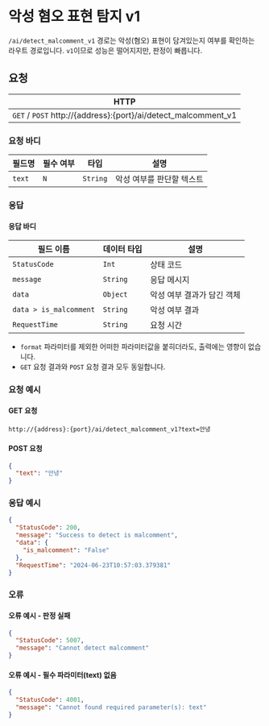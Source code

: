 # 악성 혐오 표현 탐지 v1
`/ai/detect_malcomment_v1` 경로는 악성(혐오) 표현이 담겨있는지 여부를 확인하는 라우트 경로입니다. `v1`이므로 성능은 떨어지지만, 판정이 빠릅니다.

## 요청
| HTTP                                                           |
| -------------------------------------------------------------- |
| `GET` / `POST` http://{address}:{port}/ai/detect_malcomment_v1 |

### 요청 바디
| 필드명 | 필수 여부 | 타입     | 설명                      |
| ------ | --------- | -------- | ------------------------- |
| `text` | `N`       | `String` | 악성 여부를 판단할 텍스트 |

### 응답
#### 응답 바디
| 필드 이름              | 데이터 타입 | 설명                       |
| ---------------------- | ----------- | -------------------------- |
| `StatusCode`           | `Int`       | 상태 코드                  |
| `message`              | `String`    | 응답 메시지                |
| `data`                 | `Object`    | 악성 여부 결과가 담긴 객체 |
| `data > is_malcomment` | `String`    | 악성 여부 결과             |
| `RequestTime`          | `String`    | 요청 시간                  |

* `format` 파라미터를 제외한 어떠한 파라미터값을 붙히더라도, 출력에는 영향이 없습니다.
* `GET` 요청 결과와 `POST` 요청 결과 모두 동일합니다.

### 요청 예시
#### GET 요청
```url
http://{address}:{port}/ai/detect_malcomment_v1?text=안녕
```

#### POST 요청
```json
{
  "text": "안녕"
}
```

### 응답 예시
```JSON
{
  "StatusCode": 200,
  "message": "Success to detect is malcomment",
  "data": {
    "is_malcomment": "False"
  },
  "RequestTime": "2024-06-23T10:57:03.379381"
}
```

### 오류
#### 오류 예시 - 판정 실패
```json
{
  "StatusCode": 5007,
  "message": "Cannot detect malcomment"
}
```

#### 오류 예시 - 필수 파라미터(text) 없음
```json
{
  "StatusCode": 4001,
  "message": "Cannot found required parameter(s): text"
}
```